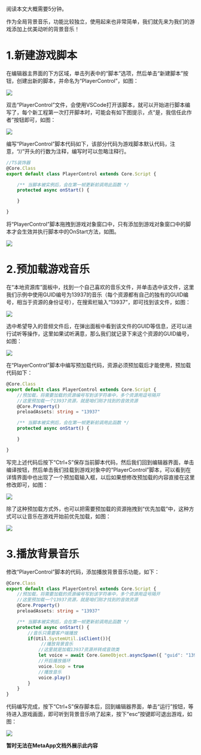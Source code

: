 阅读本文大概需要5分钟。

作为全局背景音乐，功能比较独立，使用起来也非常简单，我们就先来为我们的游戏添加上优美动听的背景音乐！

# 1.新建游戏脚本

在编辑器主界面的下方区域，单击列表中的“脚本”选项，然后单击“新建脚本”按钮，创建出新的脚本，并命名为“PlayerControl”，如图：

![](https://meta.feishu.cn/space/api/box/stream/download/asynccode/?code=ZTcxOTNiNWVlYWMwNTgwYjhhNjFjNzU0OThhMWQyMjdfaWNNWGNSMU4zY0s4QTV6Y3E3NHBWT2g0TEt6Nk1iMUtfVG9rZW46Ym94Y25wR2xTa1ZWNXdjRnp5eFBhcUJqN2FnXzE2ODA3MDMwMTc6MTY4MDcwNjYxN19WNA)

双击“PlayerControl”文件，会使用VSCode打开该脚本，就可以开始进行脚本编写了，每个新工程第一次打开脚本时，可能会有如下图提示，点“是，我信任此作者”按钮即可，如图：

![](https://meta.feishu.cn/space/api/box/stream/download/asynccode/?code=N2M5ZDRkMGVhNjY2NmMwY2Y4NTk5NzUzZDExN2EwOTBfeXNDa01xQUNMb0dOR2dQaExjMUczSkR3R0dEMk1zSWxfVG9rZW46Ym94Y24zMk4zVlk0bzRSMjVkMFpnbmRHQWpkXzE2ODA3MDMwMTc6MTY4MDcwNjYxN19WNA)

编写“PlayerControl”脚本代码如下，该部分代码为游戏脚本默认代码，注意，“//”开头的行数为注释，编写时可以忽略注释行。

```TypeScript
//TS装饰器
@Core.Class
export default class PlayerControl extends Core.Script {

    /** 当脚本被实例后，会在第一帧更新前调用此函数 */
    protected async onStart() {

    }

}
```

将“PlayerControl”脚本拖拽到游戏对象窗口中，只有添加到游戏对象窗口中的脚本才会生效并执行脚本中的OnStart方法，如图。

![](https://meta.feishu.cn/space/api/box/stream/download/asynccode/?code=N2Y1MTdhYzU1MDgzMTUxNzE3YzJkNjJjM2U1YTlhOTJfV21ZQW9JWWxscXJMeUVhQlNYWmNXRW5aeW9xTVpKUUJfVG9rZW46Ym94Y25TbGlub2d2RXpaVTJJNEY1N2JCVkNlXzE2ODA3MDMwMTc6MTY4MDcwNjYxN19WNA)

# 2.预加载游戏音乐

在“本地资源库”面板中，找到一个自己喜欢的音乐文件，并单击选中该文件，这里我们示例中使用GUID编号为13937的音乐（每个资源都有自己的独有的GUID编号，相当于资源的身份证号），在搜索栏输入“13937”，即可找到该文件，如图：

![](https://meta.feishu.cn/space/api/box/stream/download/asynccode/?code=NDRhY2M3M2FjZjg5ZDU0Mjg0N2ZjMDVkYzI1ZmMyODBfODY1VjJIeHFETzVnbzNKc2dLdnphUXcxVmh6eXYxbVZfVG9rZW46Ym94Y25GbVZnM0U4TVVnSTBTS01WMDlHV0dkXzE2ODA3MDMwMTc6MTY4MDcwNjYxN19WNA)

选中希望导入的音频文件后，在弹出面板中看到该文件的GUID等信息，还可以进行试听等操作，这里如果试听满意，那么我们就记录下来这个资源的GUID编号，如图：

![](https://meta.feishu.cn/space/api/box/stream/download/asynccode/?code=MDVjY2YxOWJhYzRkMGEyMjJlNmFiMTMwNGNhZmFiMzJfUEJucHU2d2tQQzhhTlc0YURLbXFQTDdzVTN3NUhvbkhfVG9rZW46Ym94Y25WMkNhdGxIY3hSdVV6NUY0dk1aeGJoXzE2ODA3MDMwMTc6MTY4MDcwNjYxN19WNA)

在“PlayerControl”脚本中编写预加载代码，资源必须预加载后才能使用，预加载代码如下：

```TypeScript
@Core.Class
export default class PlayerControl extends Core.Script {
    //预加载，将需要加载的资源编号写到该字符串中，多个资源用逗号隔开
    //这里预加载一个13937资源，就是咱们刚才找到的音效资源
    @Core.Property()
    preloadAssets: string = "13937"

    /** 当脚本被实例后，会在第一帧更新前调用此函数 */
    protected async onStart() {

    }

}
```

写完上述代码后按下“Ctrl+S”保存当前脚本代码，然后我们回到编辑器界面，单击编译按钮，然后单击我们挂载到游戏对象中的“PlayerControl”脚本，可以看到在详情界面中也出现了一个预加载输入框，以后如果想修改预加载的内容直接在这里修改即可，如图：

![](https://meta.feishu.cn/space/api/box/stream/download/asynccode/?code=ZjA5ZmJjMDdiNGM5NDVjNTAzYzkyYzhkNGZlNTk3MDBfcmxGaWVJYTdUMnI0WDhGZ3VUZzlKSFN6aTdmSFhOUkxfVG9rZW46Ym94Y25xSFE5T1MyR2FvelJhMkdpMEhjTnlmXzE2ODA3MDMwMTc6MTY4MDcwNjYxN19WNA)

除了这种预加载方式外，也可以把需要预加载的资源拖拽到“优先加载”中，这种方式可以让音乐在游戏开始前优先加载，如图：

![](https://meta.feishu.cn/space/api/box/stream/download/asynccode/?code=YzBmOGRlOTkzNzg5ZjllN2ZkZWQ0YTYyNzhlZDE1YjlfN1p0dzZ4N2kwVjhYcnRaa3lrWnRuaGh4T016eHlzZkhfVG9rZW46Ym94Y25NYW5UTEtRT2pEZGtPb214MjNmZnVkXzE2ODA3MDMwMTc6MTY4MDcwNjYxN19WNA)

# 3.播放背景音乐

修改“PlayerControl”脚本的代码，添加播放背景音乐功能，如下：

```TypeScript
@Core.Class
export default class PlayerControl extends Core.Script {
    //预加载，将需要加载的资源编号写到该字符串中，多个资源用逗号隔开
    //这里预加载一个13937资源，就是咱们刚才找到的音效资源
    @Core.Property()
    preloadAssets: string = "13937"

    /** 当脚本被实例后，会在第一帧更新前调用此函数 */
    protected async onStart() {
        //音乐只需要客户端播放
        if(Util.SystemUtil.isClient()){
             //播放背景音乐
            //这里就是加载13937资源并转成音效类
            let voice = await Core.GameObject.asyncSpawn({ "guid": "13937" }) as Gameplay.Sound
            //开启播放循环
            voice.loop = true
            //播放音乐
            voice.play()
        }
    }
}
```

代码编写完成，按下“Ctrl+S”保存脚本后，回到编辑器界面，单击“运行”按钮，等待进入游戏画面，即可听到背景音乐响了起来，按下“esc”按键即可退出游戏，如图：

![](https://meta.feishu.cn/space/api/box/stream/download/asynccode/?code=NGI3MzMxMWUzNzQxNTE5MmZlODhkNDQ3YTIzY2I1NTJfTG1jQVo0aTRER1BRQnM3eVMxOXNwRlhhQXdHZTZnSVRfVG9rZW46Ym94Y25FUHdhQ1d6V29zWDVEMXprcTBKM01jXzE2ODA3MDMwMTc6MTY4MDcwNjYxN19WNA)

**暂时无法在MetaApp文档外展示此内容**

